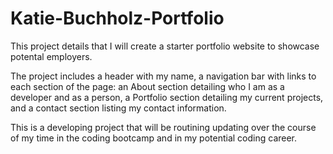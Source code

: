 # Katie-Buchholz-Portfolio
This project details that I will create a starter portfolio website to showcase potental employers.

The project includes a header with my name, a navigation bar with links to each section of the page:
an About section detailing who I am as a developer and as a person,
a Portfolio section detailing my current projects,
and a contact section listing my contact information.

This is a developing project that will be routining updating over the course of my time in the coding bootcamp and in my potential coding career.
